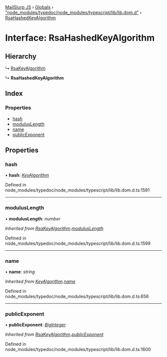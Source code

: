 [MailSlurp JS](../README.md) › [Globals](../globals.md) › ["node_modules/typedoc/node_modules/typescript/lib/lib.dom.d"](../modules/_node_modules_typedoc_node_modules_typescript_lib_lib_dom_d_.md) › [RsaHashedKeyAlgorithm](_node_modules_typedoc_node_modules_typescript_lib_lib_dom_d_.rsahashedkeyalgorithm.md)

# Interface: RsaHashedKeyAlgorithm

## Hierarchy

  ↳ [RsaKeyAlgorithm](_node_modules_typedoc_node_modules_typescript_lib_lib_dom_d_.rsakeyalgorithm.md)

  ↳ **RsaHashedKeyAlgorithm**

## Index

### Properties

* [hash](_node_modules_typedoc_node_modules_typescript_lib_lib_dom_d_.rsahashedkeyalgorithm.md#hash)
* [modulusLength](_node_modules_typedoc_node_modules_typescript_lib_lib_dom_d_.rsahashedkeyalgorithm.md#moduluslength)
* [name](_node_modules_typedoc_node_modules_typescript_lib_lib_dom_d_.rsahashedkeyalgorithm.md#name)
* [publicExponent](_node_modules_typedoc_node_modules_typescript_lib_lib_dom_d_.rsahashedkeyalgorithm.md#publicexponent)

## Properties

###  hash

• **hash**: *[KeyAlgorithm](_node_modules_typedoc_node_modules_typescript_lib_lib_dom_d_.keyalgorithm.md)*

Defined in node_modules/typedoc/node_modules/typescript/lib/lib.dom.d.ts:1591

___

###  modulusLength

• **modulusLength**: *number*

*Inherited from [RsaKeyAlgorithm](_node_modules_typedoc_node_modules_typescript_lib_lib_dom_d_.rsakeyalgorithm.md).[modulusLength](_node_modules_typedoc_node_modules_typescript_lib_lib_dom_d_.rsakeyalgorithm.md#moduluslength)*

Defined in node_modules/typedoc/node_modules/typescript/lib/lib.dom.d.ts:1599

___

###  name

• **name**: *string*

*Inherited from [KeyAlgorithm](_node_modules_typedoc_node_modules_typescript_lib_lib_dom_d_.keyalgorithm.md).[name](_node_modules_typedoc_node_modules_typescript_lib_lib_dom_d_.keyalgorithm.md#name)*

Defined in node_modules/typedoc/node_modules/typescript/lib/lib.dom.d.ts:656

___

###  publicExponent

• **publicExponent**: *[BigInteger](../modules/_node_modules_typedoc_node_modules_typescript_lib_lib_dom_d_.md#biginteger)*

*Inherited from [RsaKeyAlgorithm](_node_modules_typedoc_node_modules_typescript_lib_lib_dom_d_.rsakeyalgorithm.md).[publicExponent](_node_modules_typedoc_node_modules_typescript_lib_lib_dom_d_.rsakeyalgorithm.md#publicexponent)*

Defined in node_modules/typedoc/node_modules/typescript/lib/lib.dom.d.ts:1600
